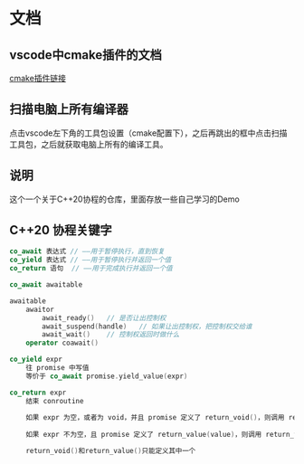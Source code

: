 # 文档

## vscode中cmake插件的文档

[cmake插件链接](https://vector-of-bool.github.io/docs/vscode-cmake-tools/index.html)

## 扫描电脑上所有编译器

点击vscode左下角的工具包设置（cmake配置下），之后再跳出的框中点击扫描工具包，之后就获取电脑上所有的编译工具。

## 说明

这个一个关于C++20协程的仓库，里面存放一些自己学习的Demo


## C++20 协程关键字

```C++
co_await 表达式 // ——用于暂停执行，直到恢复
co_yield 表达式 // ——用于暂停执行并返回一个值
co_return 语句  // ——用于完成执行并返回一个值
``` 

```C++
co_await awaitable

awaitable
    awaitor
        await_ready()   // 是否让出控制权
        await_suspend(handle)   // 如果让出控制权，把控制权交给谁
        await_wait()    // 控制权返回时做什么
    operator coawait()
```

```C++
co_yield expr
    往 promise 中写值
    等价于 co_await promise.yield_value(expr)
```

```C++
co_return expr
    结束 conroutine
    
    如果 expr 为空，或者为 void，并且 promise 定义了 return_void()，则调用 return_void()
    
    如果 expr 不为空，且 promise 定义了 return_value(value)，则调用 return_value(expr)

    return_void()和return_value()只能定义其中一个
```

